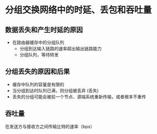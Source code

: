 <!--
 * @Descripttion: 
 * @version: 
 * @Author: WangQing
 * @email: 2749374330@qq.com
 * @Date: 2019-12-01 16:48:22
 * @LastEditors: WangQing
 * @LastEditTime: 2019-12-01 16:54:43
 -->
# 分组交换网络中的时延、丢包和吞吐量

## 数据丢失和产生时延的原因

- 在路由器缓存中的分组队列
    - 分组到达输入链路的速率超出输出链路能力
    - 分组队列，等待转发

## 分组丢失的原因和后果
- 缓存中队列的容量是有限的
- 当分组到达时队列已满，则分组被丢弃 (丢失)
- 丢失的分组可能会被前一个节点、源端系统重新传输，或者根本不重传

## 吞吐量

在发送方与接收方之间传输比特的速率（bps）
